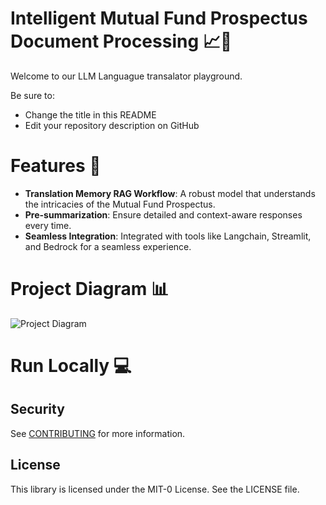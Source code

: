 # Intelligent Mutual Fund Prospectus Document Processing 📈🤖

Welcome to our LLM Languague transalator playground.

Be sure to:

* Change the title in this README
* Edit your repository description on GitHub

# Features 🌟

- **Translation Memory RAG Workflow**: A robust model that understands the intricacies of the Mutual Fund Prospectus.
- **Pre-summarization**: Ensure detailed and context-aware responses every time.
- **Seamless Integration**: Integrated with tools like Langchain, Streamlit, and Bedrock for a seamless experience.

# Project Diagram 📊 

![Project Diagram](assets/claude_3_vision_diagram.png)

# Run Locally 💻

## Security

See [CONTRIBUTING](CONTRIBUTING.md#security-issue-notifications) for more information.

## License

This library is licensed under the MIT-0 License. See the LICENSE file.


